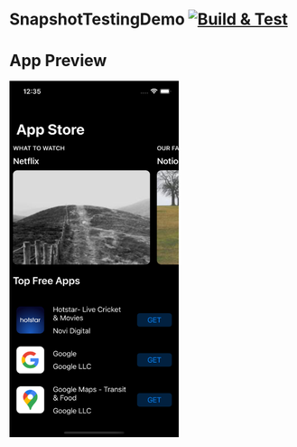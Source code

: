 # SnapshotTestingDemo [![Build & Test](https://github.com/tniraj7/SnapshotTestingDemo/actions/workflows/CI.yml/badge.svg)](https://github.com/tniraj7/SnapshotTestingDemo/actions/workflows/CI.yml)

# App Preview

<p float="right">
	<img src="./screenshot/preview.png" width="300" height="630"/>
</p>

